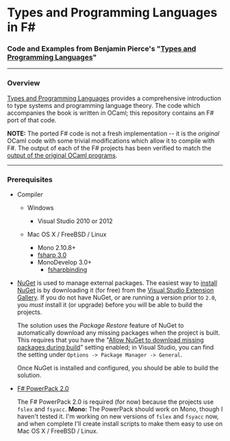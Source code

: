 Types and Programming Languages in F#
===
### Code and Examples from Benjamin Pierce's "[Types and Programming Languages](http://www.cis.upenn.edu/~bcpierce/tapl/)"

---

### Overview ###
[Types and Programming Languages](http://www.cis.upenn.edu/~bcpierce/tapl/) provides a comprehensive introduction to type systems and programming language theory. The code which accompanies the book is written in OCaml; this repository contains an F# port of that code.

**NOTE:** The ported F# code is not a fresh implementation -- it is the *original* OCaml code with some trivial modifications which allow it to compile with F#. The output of each of the F# projects has been verified to match the [output of the original OCaml programs](fsharp-tapl/blob/master/expected-output.md).

---
### Prerequisites ###

- Compiler
    - Windows
        - Visual Studio 2010 or 2012

    - Mac OS X / FreeBSD / Linux
        - Mono 2.10.8+
        - [fsharp 3.0](https://github.com/fsharp/fsharp)
        - MonoDevelop 3.0+
            - [fsharpbinding](https://github.com/fsharp/fsharpbinding)
  
- [NuGet](http://nuget.org) is used to manage external packages. The easiest way to [install NuGet](http://visualstudiogallery.msdn.microsoft.com/27077b70-9dad-4c64-adcf-c7cf6bc9970c) is by downloading it (for free) from the [Visual Studio Extension Gallery](http://visualstudiogallery.msdn.microsoft.com/27077b70-9dad-4c64-adcf-c7cf6bc9970c). If you do not have NuGet, or are running a version prior to `2.0`, you *must* install it (or upgrade) before you will be able to build the projects.

    The solution uses the *Package Restore* feature of NuGet to automatically download any missing packages when the project is built. This requires that you have the "[Allow NuGet to download missing packages during build](http://docs.nuget.org/docs/workflows/using-nuget-without-committing-packages)" setting enabled; in Visual Studio, you can find the setting under `Options -> Package Manager -> General`.

    Once NuGet is installed and configured, you should be able to build the solution.

- [F# PowerPack 2.0](https://fsharppowerpack.codeplex.com/releases/view/45593)

    The F# PowerPack 2.0 is required (for now) because the projects use ``fslex`` and ``fsyacc``. **Mono:** The PowerPack should work on Mono, though I haven't tested it. I'm working on new versions of ``fslex`` and ``fsyacc`` now, and when complete I'll create install scripts to make them easy to use on Mac OS X / FreeBSD / Linux.
